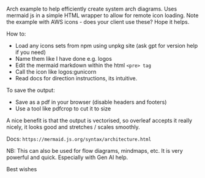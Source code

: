 Arch example to help efficiently create system arch diagrams.
Uses mermaid js in a simple HTML wrapper to allow for remote icon loading.
Note the example with AWS icons - does your client use these?
Hope it helps.

How to:
- Load any icons sets from npm using unpkg site (ask gpt for version help if you need)
- Name them like I have done e.g. logos
- Edit the mermaid markdown within the html `<pre> tag`
- Call the icon like logos:gunicorn
- Read docs for direction instructions, its intuitive.

To save the output:
- Save as a pdf in your browser (disable headers and footers)
- Use a tool like pdfcrop to cut it to size

A nice benefit is that the output is vectorised, so overleaf accepts it really nicely, it looks good and stretches / scales smoothly.

Docs: `https://mermaid.js.org/syntax/architecture.html`

NB: This can also be used for flow diagrams, mindmaps, etc. It is very powerful and quick. Especially with Gen AI help.

Best wishes
